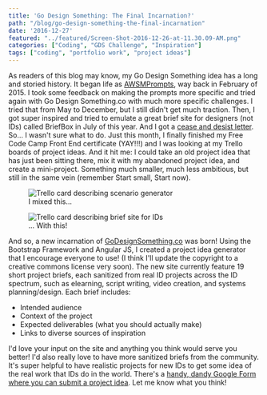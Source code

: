 ```yaml
---
title: 'Go Design Something: The Final Incarnation?'
path: "/blog/go-design-something-the-final-incarnation"
date: '2016-12-27'
featured: "../featured/Screen-Shot-2016-12-26-at-11.30.09-AM.png"
categories: ["Coding", "GDS Challenge", "Inspiration"]
tags: ["coding", "portfolio work", "project ideas"]
---
```


As readers of this blog may know, my Go Design Something idea has a long and storied history. It began life as [AWSMPrompts](/blog/less-talk-more-practice-instructional-design-communities-of-practice/), way back in February of 2015\. I took some feedback on making the prompts more specific and tried again with Go Design Something.co with much more specific challenges. I tried that from May to December, but I still didn't get much traction. Then, I got super inspired and tried to emulate a great brief site for designers (not IDs) called BriefBox in July of this year. And I got a [cease and desist letter](/blog/go-design-something-challenges/). So... I wasn't sure what to do. Just this month, I finally finished my Free Code Camp Front End certificate (YAY!!!) and I was looking at my Trello boards of project ideas. And it hit me: I could take an old project idea that has just been sitting there, mix it with my abandoned project idea, and create a mini-project. Something much smaller, much less ambitious, but still in the same vein (remember Start small, Start now).

<figure>
  <img
    sizes="(max-width: 810px) 100vw, 810px"
    srcset="http://res.cloudinary.com/dhdaswa6t/image/upload/f_auto,q_60,w_203/v1530396697/blog/Screen-Shot-2016-12-26-at-12.32.26-PM.png 203w,
            http://res.cloudinary.com/dhdaswa6t/image/upload/f_auto,q_60,w_405/v1530396697/blog/Screen-Shot-2016-12-26-at-12.32.26-PM.png 405w,
            http://res.cloudinary.com/dhdaswa6t/image/upload/f_auto,q_60,w_810/v1530396697/blog/Screen-Shot-2016-12-26-at-12.32.26-PM.png 810w,
            http://res.cloudinary.com/dhdaswa6t/image/upload/f_auto,q_60,w_1215/v1530396697/blog/Screen-Shot-2016-12-26-at-12.32.26-PM.png 1215w"
    src="http://res.cloudinary.com/dhdaswa6t/image/upload/f_auto,q_60,w_810/v1530396697/blog/Screen-Shot-2016-12-26-at-12.32.26-PM.png"
    alt="Trello card describing scenario generator" />
  <figcaption>I mixed this...</figcaption>
</figure>

<figure>
  <img
    sizes="(max-width: 810px) 100vw, 810px"
    srcset="http://res.cloudinary.com/dhdaswa6t/image/upload/f_auto,q_60,w_203/v1530396697/blog/Screen-Shot-2016-12-26-at-12.33.19-PM.png 203w,
            http://res.cloudinary.com/dhdaswa6t/image/upload/f_auto,q_60,w_405/v1530396697/blog/Screen-Shot-2016-12-26-at-12.33.19-PM.png 405w,
            http://res.cloudinary.com/dhdaswa6t/image/upload/f_auto,q_60,w_810/v1530396697/blog/Screen-Shot-2016-12-26-at-12.33.19-PM.png 810w,
            http://res.cloudinary.com/dhdaswa6t/image/upload/f_auto,q_60,w_1215/v1530396697/blog/Screen-Shot-2016-12-26-at-12.33.19-PM.png 1215w"
    src="http://res.cloudinary.com/dhdaswa6t/image/upload/f_auto,q_60,w_810/v1530396697/blog/Screen-Shot-2016-12-26-at-12.33.19-PM.png"
    alt="Trello card describing brief site for IDs" />
  <figcaption>... With this!</figcaption>
</figure>

And so, a new incarnation of [GoDesignSomething.co](http://godesignsomething.co/) was born! Using the Bootstrap Framework and Angular JS, I created a project idea generator that I encourage everyone to use! (I think I'll update the copyright to a creative commons license very soon). The new site currently feature 19 short project briefs, each sanitized from real ID projects across the ID spectrum, such as elearning, script writing, video creation, and systems planning/design. Each brief includes:

*   Intended audience
*   Context of the project
*   Expected deliverables (what you should actually make)
*   Links to diverse sources of inspiration

I'd love your input on the site and anything you think would serve you better! I'd also really love to have more sanitized briefs from the community. It's super helpful to have realistic projects for new IDs to get some idea of the real work that IDs do in the world. There's a [handy, dandy Google Form where you can submit a project idea](https://goo.gl/forms/8OjBfa4IOn4Uy7TD2). Let me know what you think!
